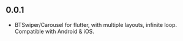 ## 0.0.1

* BTSwiper/Carousel for flutter, with multiple layouts, infinite loop. Compatible with Android & iOS.
